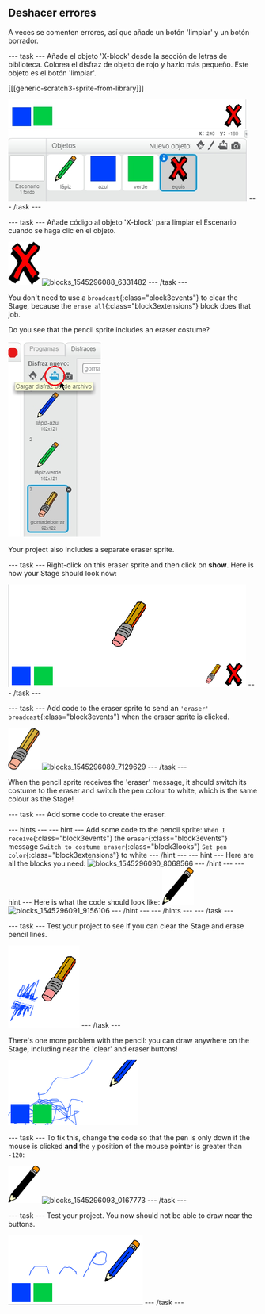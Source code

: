 ## Deshacer errores

A veces se comenten errores, así que añade un botón 'limpiar' y un botón borrador.

\--- task \--- Añade el objeto 'X-block' desde la sección de letras de biblioteca. Colorea el disfraz de objeto de rojo y hazlo más pequeño. Este objeto es el botón 'limpiar'.

[[[generic-scratch3-sprite-from-library]]]

![screenshot](images/paint-x.png) \--- /task \---

\--- task \--- Añade código al objeto 'X-block' para limpiar el Escenario cuando se haga clic en el objeto.

![cross](images/cross.png) ![blocks_1545296088_6331482](images/blocks_1545296088_6331482.png) \--- /task \---

You don't need to use a `broadcast`{:class="block3events"} to clear the Stage, because the `erase all`{:class="block3extensions"} block does that job.

Do you see that the pencil sprite includes an eraser costume?

![screenshot](images/paint-eraser-costume.png)

Your project also includes a separate eraser sprite.

\--- task \--- Right-click on this eraser sprite and then click on **show**. Here is how your Stage should look now:

![screenshot](images/paint-eraser-stage.png) \--- /task \---

\--- task \--- Add code to the eraser sprite to send an `'eraser' broadcast`{:class="block3events"} when the eraser sprite is clicked.

![eraser](images/eraser.png) ![blocks_1545296089_7129629](images/blocks_1545296089_7129629.png) \--- /task \---

When the pencil sprite receives the 'eraser' message, it should switch its costume to the eraser and switch the pen colour to white, which is the same colour as the Stage!

\--- task \--- Add some code to create the eraser.

\--- hints \--- \--- hint \--- Add some code to the pencil sprite: `When I receive`{:class="block3events"} the `eraser`{:class="block3events"} message `Switch to costume eraser`{:class="block3looks"} `Set pen color`{:class="block3extensions"} to white \--- /hint \--- \--- hint \--- Here are all the blocks you need: ![blocks_1545296090_8068566](images/blocks_1545296090_8068566.png) \--- /hint \--- \--- hint \--- Here is what the code should look like: ![pencil](images/pencil.png) ![blocks_1545296091_9156106](images/blocks_1545296091_9156106.png) \--- /hint \--- \--- /hints \--- \--- /task \---

\--- task \--- Test your project to see if you can clear the Stage and erase pencil lines.

![screenshot](images/paint-erase-test.png) \--- /task \---

There's one more problem with the pencil: you can draw anywhere on the Stage, including near the 'clear' and eraser buttons!

![screenshot](images/paint-draw-problem.png)

\--- task \--- To fix this, change the code so that the pen is only down if the mouse is clicked **and** the `y` position of the mouse pointer is greater than `-120`:

![pencil](images/pencil.png) ![blocks_1545296093_0167773](images/blocks_1545296093_0167773.png) \--- /task \---

\--- task \--- Test your project. You now should not be able to draw near the buttons.

![screenshot](images/paint-fixed.png) \--- /task \---